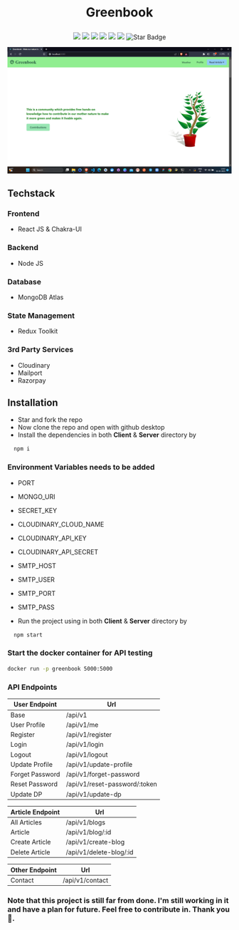 # <p align="center">Greenbook

<p align="center">
<img src=https://badges.frapsoft.com/os/v2/open-source.svg?v"/>
<img src=https://visitor-badge.glitch.me/badge?page_id=bishnudev1.greenbook"/>
<img src="https://img.shields.io/github/license/bishnudev1/greenbook"/>
<img src="https://img.shields.io/github/stars/bishnudev1/greenbook"/>
<img src="https://img.shields.io/github/forks/bishnudev1/greenbook"/>
<img src="https://img.shields.io/badge/Contributors-Welcome-orange"/>
<img src="https://img.shields.io/static/v1?label=%F0%9F%8C%9F&message=If%20Useful&style=style=flat&color=BC4E99" alt="Star Badge"/>
</p>

<p align="center">
  <img src="images/greenbook.png" title="greenbook">
</p>

## Techstack
### Frontend
- React JS & Chakra-UI

### Backend
- Node JS

### Database
- MongoDB Atlas

### State Management
- Redux Toolkit

### 3rd Party Services
- Cloudinary
- Mailport
- Razorpay

## Installation
- Star and fork the repo
- Now clone the repo and open with github desktop
- Install the dependencies in both <b>Client</b> & <b>Server</b> directory by
```bash
  npm i
```
### Environment Variables needs to be added
- PORT
- MONGO_URI
- SECRET_KEY
- CLOUDINARY_CLOUD_NAME
- CLOUDINARY_API_KEY
- CLOUDINARY_API_SECRET
- SMTP_HOST
- SMTP_USER
- SMTP_PORT
- SMTP_PASS

- Run the project using in both <b>Client</b> & <b>Server</b> directory by 
```bash
  npm start
```
### Start the docker container for API testing
```bash
docker run -p greenbook 5000:5000
```

### API Endpoints

| User Endpoint | Url |
| --- | --- |
| Base | /api/v1 |
| User Profile | /api/v1/me |
| Register | /api/v1/register |
| Login | /api/v1/login |
| Logout | /api/v1/logout |
| Update Profile | /api/v1/update-profile |
| Forget Password | /api/v1/forget-password |
| Reset Password | /api/v1/reset-password/:token |
| Update DP | /api/v1/update-dp |

| Article Endpoint | Url |
| --- | --- |
| All Articles | /api/v1/blogs |
| Article | /api/v1/blog/:id |
| Create Article | /api/v1/create-blog |
| Delete Article | /api/v1/delete-blog/:id |

| Other Endpoint | Url |
| --- | --- |
| Contact | /api/v1/contact |


### Note that this project is still far from done. I'm still working in it and have a plan for future. Feel free to contribute in. Thank you 🙂.
